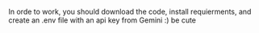 In orde to work, you should download the code, install requierments, and create an .env file with an api key from Gemini :)
be cute
